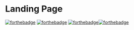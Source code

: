 # Landing Page

[![forthebadge](https://forthebadge.com/images/badges/powered-by-electricity.svg)](https://forthebadge.com)
[![forthebadge](https://forthebadge.com/images/badges/uses-badges.svg)](https://forthebadge.com)
[![forthebadge](https://forthebadge.com/images/badges/made-with-ruby.svg)](https://forthebadge.com)[![forthebadge](https://forthebadge.com/images/badges/made-with-python.svg)](https://forthebadge.com)